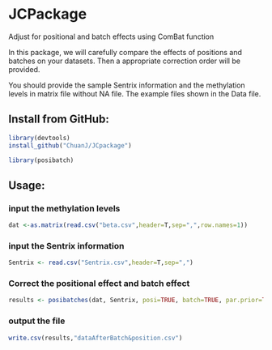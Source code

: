 # JCPackage
Adjust for positional and batch effects using ComBat function

In this package, we will carefully compare the effects of positions and batches on your datasets. Then a appropriate correction order will be provided.

You should provide the sample Sentrix information and the methylation levels in matrix file without NA file. The example files shown in the Data file.

## Install from GitHub:
```R
library(devtools)
install_github("ChuanJ/JCpackage")

library(posibatch)
```
## Usage:
### input the methylation levels
```R
dat <-as.matrix(read.csv("beta.csv",header=T,sep=",",row.names=1))
```
### input the Sentrix information
```R
Sentrix <- read.csv("Sentrix.csv",header=T,sep=",")
```
### Correct the positional effect and batch effect
```R
results <- posibatches(dat, Sentrix, posi=TRUE, batch=TRUE, par.prior=TRUE, prior.plots=FALSE, mean.only.posi=FALSE, mean.only.batch=FALSE)
```
### output the file
```R
write.csv(results,"dataAfterBatch&position.csv")
```
